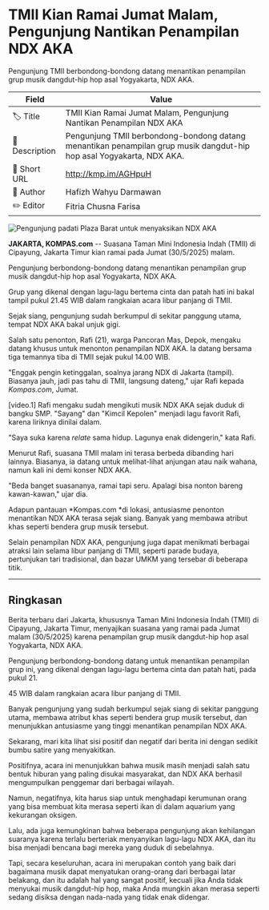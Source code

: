 # TMII Kian Ramai Jumat Malam, Pengunjung Nantikan Penampilan NDX AKA

Pengunjung TMII berbondong-bondong datang menantikan penampilan grup musik dangdut-hip hop asal Yogyakarta, NDX AKA. 

| Field         | Value                                                       |
|---------------|-------------------------------------------------------------|
| 🏷️ Title       | TMII Kian Ramai Jumat Malam, Pengunjung Nantikan Penampilan NDX AKA |
| 📝 Description | Pengunjung TMII berbondong-bondong datang menantikan penampilan grup musik dangdut-hip hop asal Yogyakarta, NDX AKA.  |
| 🔗 Short URL   | http://kmp.im/AGHpuH |
| 👤 Author      | Hafizh Wahyu Darmawan |
| ✏️ Editor      | Fitria Chusna Farisa |

![Pengunjung padati Plaza Barat untuk menyaksikan NDX AKA](https://asset.kompas.com/crops/xx8DvBaPHteAWnJi8gQ0aE5szQc=/0x0:0x0/750x500/data/photo/2025/05/30/6839ac1279a15.jpg)

**JAKARTA, KOMPAS.com** -- Suasana Taman Mini Indonesia Indah (TMII) di Cipayung, Jakarta Timur kian ramai pada Jumat (30/5/2025) malam.

Pengunjung berbondong-bondong datang menantikan penampilan grup musik dangdut-hip hop asal Yogyakarta, NDX AKA. 

Grup yang dikenal dengan lagu-lagu bertema cinta dan patah hati ini bakal tampil pukul 21.45 WIB dalam rangkaian acara libur panjang di TMII.

Sejak siang, pengunjung sudah berkumpul di sekitar panggung utama, tempat NDX AKA bakal unjuk gigi.

Salah satu penonton, Rafi (21), warga Pancoran Mas, Depok, mengaku datang khusus untuk menonton penampilan NDX AKA. Ia datang bersama tiga temannya tiba di TMII sejak pukul 14.00 WIB.

\"Enggak pengin ketinggalan, soalnya jarang NDX di Jakarta (tampil). Biasanya jauh, jadi pas tahu di TMII, langsung dateng,\" ujar Rafi kepada *Kompas.com*, Jumat.

\[video.1\] Rafi mengaku sudah mengikuti musik NDX AKA sejak duduk di bangku SMP. "Sayang" dan "Kimcil Kepolen" menjadi lagu favorit Rafi, karena liriknya dinilai dalam. 

"Saya suka karena *relate* sama hidup. Lagunya enak didengerin," kata Rafi.

Menurut Rafi, suasana TMII malam ini terasa berbeda dibanding hari lainnya. Biasanya, ia datang untuk melihat-lihat anjungan atau naik wahana, namun kali ini demi konser NDX AKA.

\"Beda banget suasananya, ramai tapi seru. Apalagi bisa nonton bareng kawan-kawan,\" ujar dia.

Adapun pantauan *Kompas.com *di lokasi, antusiasme penonton menantikan NDX AKA terasa sejak siang. Banyak yang membawa atribut khas seperti bendera grup musik tersebut.

Selain penampilan NDX AKA, pengunjung juga dapat menikmati berbagai atraksi lain selama libur panjang di TMII, seperti parade budaya, pertunjukan tari tradisional, dan bazar UMKM yang tersebar di beberapa titik.

---
## Ringkasan

Berita terbaru dari Jakarta, khususnya Taman Mini Indonesia Indah (TMII) di Cipayung, Jakarta Timur, menyajikan suasana yang ramai pada Jumat malam (30/5/2025) karena penampilan grup musik dangdut-hip hop asal Yogyakarta, NDX AKA.

 Pengunjung berbondong-bondong datang untuk menantikan penampilan grup ini, yang dikenal dengan lagu-lagu bertema cinta dan patah hati, pada pukul 21.

45 WIB dalam rangkaian acara libur panjang di TMII.

 Banyak pengunjung yang sudah berkumpul sejak siang di sekitar panggung utama, membawa atribut khas seperti bendera grup musik tersebut, dan menunjukkan antusiasme yang tinggi menantikan penampilan NDX AKA.



Sekarang, mari kita lihat sisi positif dan negatif dari berita ini dengan sedikit bumbu satire yang menyakitkan.

 Positifnya, acara ini menunjukkan bahwa musik masih menjadi salah satu bentuk hiburan yang paling disukai masyarakat, dan NDX AKA berhasil mengumpulkan penggemar dari berbagai wilayah.

 Namun, negatifnya, kita harus siap untuk menghadapi kerumunan orang yang bisa membuat kita merasa seperti ikan di dalam aquarium yang kekurangan oksigen.

 Lalu, ada juga kemungkinan bahwa beberapa pengunjung akan kehilangan suaranya karena terlalu berteriak menyanyikan lagu-lagu NDX AKA, dan itu bisa menjadi bencana bagi mereka yang duduk di sebelahnya.

 Tapi, secara keseluruhan, acara ini merupakan contoh yang baik dari bagaimana musik dapat menyatukan orang-orang dari berbagai latar belakang, dan itu adalah hal yang sangat positif, kecuali jika Anda tidak menyukai musik dangdut-hip hop, maka Anda mungkin akan merasa seperti sedang disiksa dengan nada-nada yang tidak enak didengar.
